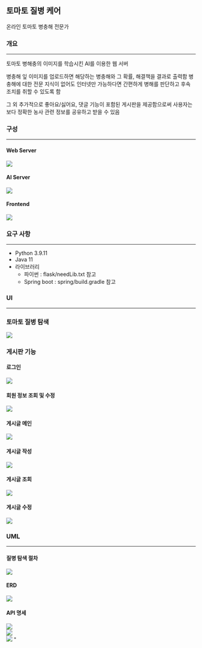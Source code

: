 ## 토마토 질병 케어
온라인 토마토 병충해 전문가
### 개요
---
토마토 병해충의 이미지를 학습시킨 AI를 이용한 웹 서버

병충해 잎 이미지를 업로드하면 해당하는 병충해와 그 확률, 해결책을 결과로 출력함 병충해에 대한 전문 지식이 없어도 인터넷만 가능하다면 간편하게 병해를 판단하고 후속 조치를 취할 수 있도록 함 

그 외 추가적으로 좋아요/싫어요, 댓글 기능이 포함된 게시판을 제공함으로써 사용자는 보다 정확한 농사 관련 정보를 공유하고 받을 수 있음


### 구성
---
#### Web Server
<img src="https://github.com/whffu762/Tomato_Disease_Care/assets/117614180/9a533895-c682-491c-867a-c90a0ae6159e">

#### AI Server
<img src="https://github.com/whffu762/Tomato_Disease_Care/assets/117614180/ae8a8e5a-e9fa-4bc1-9a81-0f04c5a18b93">

#### Frontend
<img src="https://github.com/whffu762/Tomato_Disease_Care/assets/117614180/b18d8e40-6276-4eee-9781-2e6ca161e689">


### 요구 사항
---
- Python 3.9.11
- Java 11 
- 라이브러리
  - 파이썬 : flask/needLib.txt 참고
  - Spring boot : spring/build.gradle 참고

### UI
---
### 토마토 질병 탐색
<img src="https://github.com/whffu762/Tomato_Disease_Care/assets/117614180/8f35e71c-1c9f-4365-8af2-8ec3919ba013">


### 게시판 기능
#### 로그인 
<img src="https://github.com/whffu762/Tomato_Disease_Care/assets/117614180/2da94ae1-7b6f-4140-9d6d-bf4f859fe65e">

#### 회원 정보 조회 및 수정
<img src="https://github.com/whffu762/Tomato_Disease_Care/assets/117614180/3e47ab13-c4dd-4b85-b056-76c68965646d">

#### 게시글 메인
<img src="https://github.com/whffu762/Tomato_Disease_Care/assets/117614180/8d7010ba-5447-42be-a69f-8f0116e76d57">


#### 게시글 작성
<img src="https://github.com/whffu762/Tomato_Disease_Care/assets/117614180/3b21996e-0232-4814-98ea-99b01a20c20f">


#### 게시글 조회
<img src="https://github.com/whffu762/Tomato_Disease_Care/assets/117614180/e4636dbb-98ab-47ee-8d95-a16030cba336">

#### 게시글 수정
<img src="https://github.com/whffu762/Tomato_Disease_Care/assets/117614180/26759065-2124-4802-b2ed-6ad1e9cb34c2">



### UML
---
#### 질병 탐색 절차
<img src="https://github.com/whffu762/Tomato-disease-classifier/assets/117614180/5c3c0b8a-5cdf-4d2a-80a8-2bc82d87443e">

#### ERD
<img src="https://github.com/whffu762/Tomato-disease-classifier/assets/117614180/ea33265d-3d34-42fd-afad-57b47ee3ae1a">

#### API 명세
<img src="https://github.com/whffu762/Tomato-disease-classifier/assets/117614180/92cbfff5-83f3-4201-8a9a-4c248e91fae8">
<br>
<img src="https://github.com/whffu762/Tomato-disease-classifier/assets/117614180/afad7481-d817-445d-94f1-b446c41d6bf6">
<br>
<img src="https://github.com/whffu762/Tomato-disease-classifier/assets/117614180/d67f5137-119a-4138-8e96-cf8882b5c5cc">
"
